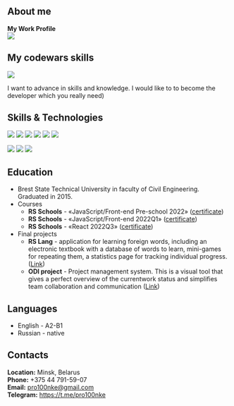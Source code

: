 ## **About me**

**My Work Profile**\
[![](https://img.shields.io/badge/-LinkedIn-blue?logo=linkedin&logoColor=white&style=for-the-badge)](https://www.linkedin.com/in/ihar-navitski-1a8253233/)

## **My codewars skills**

[![](https://www.codewars.com/users/Igor-Novitski/badges/large)](https://www.codewars.com/users/Igor-Novitski)

I want to advance in skills and knowledge. I would like to to become the developer which you really need)

## **Skills & Technologies**

![](https://img.shields.io/badge/-HTML-black?style=for-the-badge&logo=HTML5&logoColor=red)
![](https://img.shields.io/badge/-CSS-black?style=for-the-badge&logo=CSS3&logoColor=blue)
![](https://img.shields.io/badge/-JavaScript-black?style=for-the-badge&logo=JavaScript&logoColor=yellow)
![](https://img.shields.io/badge/-Sass-black?style=for-the-badge&logo=Sass&logoColor=pink)
![](https://img.shields.io/badge/-TypeScript-black?style=for-the-badge&logo=TypeScript&logoColor=blue)
![](https://img.shields.io/badge/-React-black?style=for-the-badge&logo=React&logoColor=cyan)

![](https://img.shields.io/badge/-GitHub-black?style=for-the-badge&logo=GitHub&logoColor=white)
![](https://img.shields.io/badge/-Webpack-black?style=for-the-badge&logo=webpack&logoColor=lightblue)
![](https://img.shields.io/badge/-ESLint-black?style=for-the-badge&logo=ESLint&logoColor=purple)

## **Education**

- Brest State Technical University in faculty of Civil Engineering. Graduated in 2015.
- Courses
  - **RS Schools** - «JavaScript/Front-end Pre-school 2022» ([certificate](https://app.rs.school/certificate/9b7o33w5))
  - **RS Schools** - «JavaScript/Front-end 2022Q1» ([certificate](https://app.rs.school/certificate/sjrh7l5f))
  - **RS Schools** - «React 2022Q3» ([certificate](https://app.rs.school/certificate/8cxznsrx))
- Final projects
  - **RS Lang** - application for learning foreign words, including an electronic textbook with a database of words to learn, mini-games for repeating them, a statistics page for tracking individual progress. ([Link](https://rs-learn-lang.netlify.app/))
  - **ODI project** - Project management system. This is a visual tool that gives a perfect overview of the currentwork status and simplifies team collaboration and communication ([Link](https://odi-project.netlify.app/))

## **Languages**

- English - А2-B1
- Russian - native

## **Contacts**

**Location:** Minsk, Belarus\
**Phone:** +375 44 791-59-07\
**Email:** pro100nke@gmail.com\
**Telegram:** https://t.me/pro100nke

